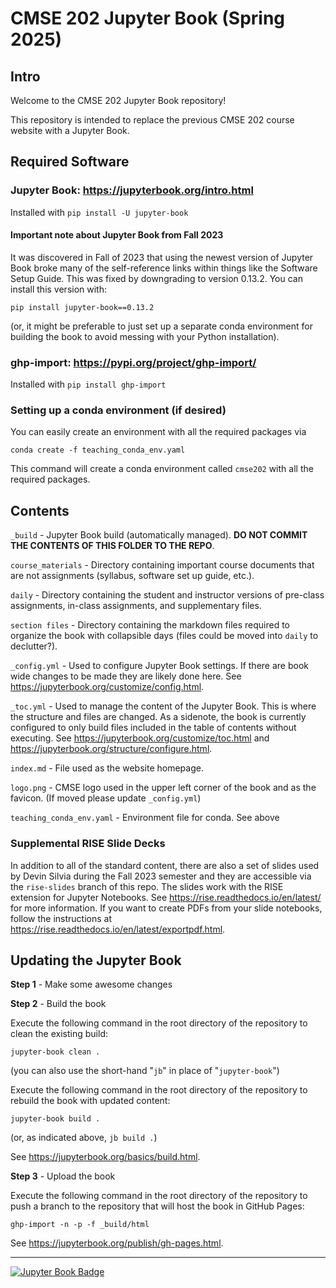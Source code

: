 # CMSE 202 Jupyter Book (Spring 2025)

## Intro

Welcome to the CMSE 202 Jupyter Book repository!

This repository is intended to replace the previous CMSE 202 course website with a Jupyter Book.

## Required Software

### **Jupyter Book**: https://jupyterbook.org/intro.html

Installed with `pip install -U jupyter-book`

#### Important note about Jupyter Book from Fall 2023
It was discovered in Fall of 2023 that using the newest version of Jupyter Book broke many of the self-reference links within things like the Software Setup Guide.  This was fixed by downgrading to version 0.13.2. You can install this version with:

`pip install jupyter-book==0.13.2`

(or, it might be preferable to just set up a separate conda environment for building the book to avoid messing with your Python installation).

### **ghp-import**: https://pypi.org/project/ghp-import/

Installed with `pip install ghp-import`

### Setting up a conda environment (if desired)

You can easily create an environment with all the required packages via 

`conda create -f teaching_conda_env.yaml`

This command will create a conda environment called `cmse202` with all the required packages.


## Contents

`_build` - Jupyter Book build (automatically managed). **DO NOT COMMIT THE CONTENTS OF THIS FOLDER TO THE REPO**.

`course_materials` - Directory containing important course documents that are not assignments (syllabus, software set up guide, etc.).

`daily` - Directory containing the student and instructor versions of pre-class assignments, in-class assignments, and supplementary files.

`section files` - Directory containing the markdown files required to organize the book with collapsible days (files could be moved into `daily` to declutter?).

`_config.yml` - Used to configure Jupyter Book settings. If there are book wide changes to be made they are likely done here. See https://jupyterbook.org/customize/config.html.

`_toc.yml` - Used to manage the content of the Jupyter Book. This is where the structure and files are changed. As a sidenote, the book is currently configured to only build files included in the table of contents without executing. See https://jupyterbook.org/customize/toc.html and https://jupyterbook.org/structure/configure.html.

`index.md` - File used as the website homepage.

`logo.png` - CMSE logo used in the upper left corner of the book and as the favicon. (If moved please update `_config.yml`)

`teaching_conda_env.yaml` - Environment file for conda. See above

### Supplemental RISE Slide Decks

In addition to all of the standard content, there are also a set of slides used by Devin Silvia during the Fall 2023 semester and they are accessible via the `rise-slides` branch of this repo. The slides work with the RISE extension for Jupyter Notebooks. See https://rise.readthedocs.io/en/latest/ for more information. If you want to create PDFs from your slide notebooks, follow the instructions at https://rise.readthedocs.io/en/latest/exportpdf.html.

## Updating the Jupyter Book

**Step 1** - Make some awesome changes

**Step 2** - Build the book

Execute the following command in the root directory of the repository to clean the existing build:

`jupyter-book clean .`

(you can also use the short-hand "`jb`" in place of "`jupyter-book`")

Execute the following command in the root directory of the repository to rebuild the book with updated content:

`jupyter-book build .`

(or, as indicated above, `jb build .`)

See https://jupyterbook.org/basics/build.html.

**Step 3** - Upload the book

Execute the following command in the root directory of the repository to push a branch to the repository that will host the book in GitHub Pages:

`ghp-import -n -p -f _build/html`

See https://jupyterbook.org/publish/gh-pages.html.



---
[![Jupyter Book Badge](https://jupyterbook.org/badge.svg)](https://jupyterbook.org/intro.html)
